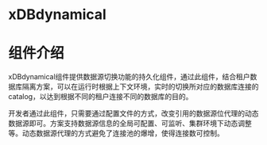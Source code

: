 # xDBdynamical
# 组件介绍 #

xDBdynamical组件提供数据源切换功能的持久化组件，通过此组件，结合租户数据库隔离方案，可以在运行时根据上下文环境，实时的切换所对应的数据库连接的catalog，以达到根据不同的租户连接不同的数据库的目的。

开发者通过此组件，只需要通过配置文件的方式，改变引用的数据源位代理的动态数据源即可。方案支持数据源信息的全局可配置、可监听、集群环境下动态调整等。动态数据源代理的方式避免了连接池的爆增，使得连接数可控制。
	
